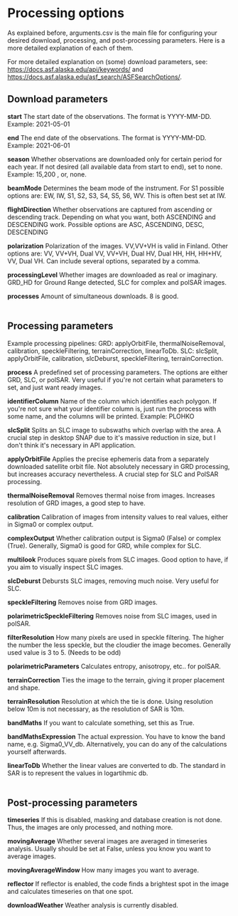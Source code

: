 # Processing options

As explained before, arguments.csv is the main file for configuring your desired download, processing, and post-processing parameters. Here is a more detailed explanation of each of them.

For more detailed explanation on (some) download parameters, see: https://docs.asf.alaska.edu/api/keywords/ and https://docs.asf.alaska.edu/asf_search/ASFSearchOptions/.


## Download parameters

**start**
The start date of the observations. The format is YYYY-MM-DD. Example: 2021-05-01



**end**
The end date of the observations. The format is YYYY-MM-DD. Example: 2021-06-01



**season**
Whether observations are downloaded only for certain period for each year. If not desired (all available data from start to end), set to none. Example: 15,200 , or, none.



**beamMode**
Determines the beam mode of the instrument. For S1 possible options are: EW, IW, S1, S2, S3, S4, S5, S6, WV. This is often best set at IW.



**flightDirection**
Whether observations are captured from ascending or descending track. Depending on what you want, both ASCENDING and DESCENDING work. Possible options are ASC, ASCENDING, DESC, DESCENDING



**polarization**
Polarization of the images. VV,VV+VH is valid in Finland. Other options are: VV, VV+VH, Dual VV, VV+VH, Dual HV, Dual HH, HH, HH+HV, VV, Dual VH. Can include several options, separated by a comma.



**processingLevel**
Whether images are downloaded as real or imaginary. GRD_HD for Ground Range detected, SLC for complex and polSAR images.


**processes**
Amount of simultaneous downloads. 8 is good.
<br><br>


## Processing parameters

Example processing pipelines:
GRD: applyOrbitFile, thermalNoiseRemoval, calibration, speckleFiltering, terrainCorrection, linearToDb.
SLC: slcSplit, applyOrbitFile, calibration, slcDeburst, speckleFiltering, terrainCorrection.

**process**
A predefined set of processing parameters. The options are either GRD, SLC, or polSAR. Very useful if you're not certain what parameters to set, and just want ready images.


**identifierColumn**
Name of the column which identifies each polygon. If you're not sure what your identifier column is, just run the process with some name, and the columns will be printed. Example: PLOHKO

**slcSplit**
Splits an SLC image to subswaths which overlap with the area. A crucial step in desktop SNAP due to it's massive reduction in size, but I don't think it's necessary in API application.


**applyOrbitFile**
Applies the precise ephemeris data from a separately downloaded satellite orbit file. Not absolutely necessary in GRD processing, but increases accuracy nevertheless. A crucial step for SLC and PolSAR processing.

**thermalNoiseRemoval**
Removes thermal noise from images. Increases resolution of GRD images, a good step to have.

**calibration**
Calibration of images from intensity values to real values, either in Sigma0 or complex output.


**complexOutput**
Whether calibration output is Sigma0 (False) or complex (True). Generally, Sigma0 is good for GRD, while complex for SLC.

**multilook**
Produces square pixels from SLC images. Good option to have, if you aim to visually inspect SLC images.

**slcDeburst**
Debursts SLC images, removing much noise. Very useful for SLC.


**speckleFiltering**
Removes noise from GRD images.


**polarimetricSpeckleFiltering**
Removes noise from SLC images, used in polSAR.


**filterResolution**
How many pixels are used in speckle filtering. The higher the number the less speckle, but the cloudier the image becomes. Generally used value is 3 to 5. (Needs to be odd)


**polarimetricParameters**
Calculates entropy, anisotropy, etc.. for polSAR.


**terrainCorrection**
Ties the image to the terrain, giving it proper placement and shape.


**terrainResolution**
Resolution at which the tie is done. Using resolution below 10m is not necessary, as the resolution of SAR is 10m.


**bandMaths**
If you want to calculate something, set this as True.


**bandMathsExpression**
The actual expression. You have to know the band name, e.g. Sigma0_VV_db. Alternatively, you can do any of the calculations yourself afterwards.


**linearToDb**
Whether the linear values are converted to db. The standard in SAR is to represent the values in logartihmic db.
<br><br>


## Post-processing parameters
**timeseries**
If this is disabled, masking and database creation is not done. Thus, the images are only processed, and nothing more.


**movingAverage**
Whether several images are averaged in timeseries analysis. Usually should be set at False, unless you know you want to average images.


**movingAverageWindow**
How many images you want to average. 


**reflector**
If reflector is enabled, the code finds a brightest spot in the image and calculates timeseries on that one spot.



**downloadWeather**
Weather analysis is currently disabled.